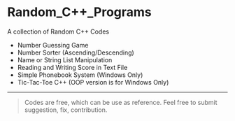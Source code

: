 # Random_C++_Programs
A collection of Random C++ Codes

* Number Guessing Game
* Number Sorter (Ascending/Descending)
* Name or String List Manipulation
* Reading and Writing Score in Text File 
* Simple Phonebook System (Windows Only)
* Tic-Tac-Toe C++ (OOP version is for Windows Only)

***
> Codes are free, which can be use as reference.
> Feel free to submit suggestion, fix, contribution.
